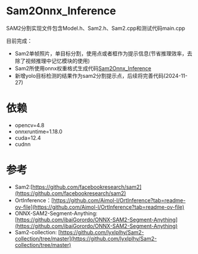 # Sam2Onnx_Inference
SAM2分割实现文件包含Model.h、Sam2.h、Sam2.cpp和测试代码main.cpp

目前完成：
  * Sam2单帧照片，单目标分割，使用点或者框作为提示信息(节省推理效率，去除了视频推理中记忆模块的使用)
  * Sam2所使用onnx权重格式生成代码[Sam2Onnx_Inference](https://github.com/lyxlplhy/Sam2-collection?tab=readme-ov-file#onnx%E5%AF%BC%E5%87%BA)
  * 新增yolo目标检测的结果作为sam2分割提示点，后续将完善代码(2024-11-27)

# 依赖
  * opencv=4.8
  * onnxruntime=1.18.0
  * cuda=12.4
  * cudnn

# 参考
  * Sam2:[https://github.com/facebookresearch/sam2](https://github.com/facebookresearch/sam2)
  * OrtInference：[https://github.com/Aimol-l/OrtInference?tab=readme-ov-file](https://github.com/Aimol-l/OrtInference?tab=readme-ov-file)
  * ONNX-SAM2-Segment-Anything:[https://github.com/ibaiGorordo/ONNX-SAM2-Segment-Anything](https://github.com/ibaiGorordo/ONNX-SAM2-Segment-Anything)
  * Sam2-collection: [https://github.com/lyxlplhy/Sam2-collection/tree/master](https://github.com/lyxlplhy/Sam2-collection/tree/master)

